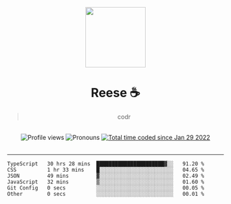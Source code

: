 <div align='center'>
  <img src='https://reese.cafe/assets/reese/reese.jpeg' width='140' height='140' />
  <h1>Reese ☕️</h1>
  <blockquote>codr</blockquote>
  
  <br />
  
  <img alt="Profile views" src="https://komarev.com/ghpvc/?username=ruffpuff1" />
  <img alt='Pronouns' src='https://img.shields.io/endpoint?url=https://pronoundb.org/shields/61181f81be124c42b207bffd' />
  <a href="https://wakatime.com/@72bf611d-9557-4a85-aa1d-46f6a3346744"><img src="https://wakatime.com/badge/user/72bf611d-9557-4a85-aa1d-46f6a3346744.svg" alt="Total time coded since Jan 29 2022" /></a>
</div><br />

<hr />

<!--START_SECTION:waka-->

```text
TypeScript   30 hrs 28 mins  ██████████████████████▓░░   91.20 %
CSS          1 hr 33 mins    █░░░░░░░░░░░░░░░░░░░░░░░░   04.65 %
JSON         49 mins         ▓░░░░░░░░░░░░░░░░░░░░░░░░   02.49 %
JavaScript   32 mins         ▒░░░░░░░░░░░░░░░░░░░░░░░░   01.60 %
Git Config   0 secs          ░░░░░░░░░░░░░░░░░░░░░░░░░   00.05 %
Other        0 secs          ░░░░░░░░░░░░░░░░░░░░░░░░░   00.01 %
```

<!--END_SECTION:waka-->
